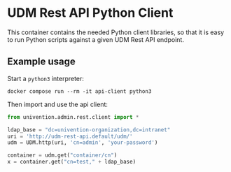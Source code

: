 # UDM Rest API Python Client

This container contains the needed Python client libraries, so that it is easy
to run Python scripts against a given UDM Rest API endpoint.


## Example usage

Start a `python3` interpreter:

```shell
docker compose run --rm -it api-client python3
```

Then import and use the api client:

```python
from univention.admin.rest.client import *

ldap_base = "dc=univention-organization,dc=intranet"
uri = 'http://udm-rest-api.default/udm/'
udm = UDM.http(uri, 'cn=admin', 'your-password')

container = udm.get("container/cn")
x = container.get("cn=test," + ldap_base)
```
